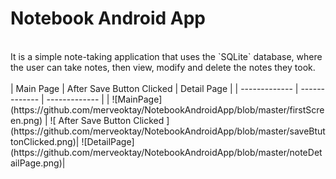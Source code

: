 # Notebook Android App
<br/>
It is a simple note-taking application that uses the `SQLite` database, where the user can take notes, then view, modify and delete the notes they took.
<br/>
<br/>
| Main Page | After Save Button Clicked | Detail Page |
| ------------- | ------------- | ------------- |
| ![MainPage](https://github.com/merveoktay/NotebookAndroidApp/blob/master/firstScreen.png) | ![ After Save Button Clicked ](https://github.com/merveoktay/NotebookAndroidApp/blob/master/saveBtuttonClicked.png)| ![DetailPage](https://github.com/merveoktay/NotebookAndroidApp/blob/master/noteDetailPage.png)|
